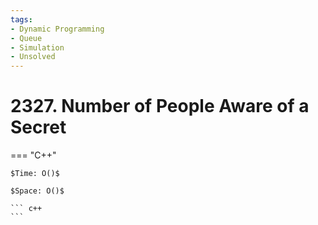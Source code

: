 ```yaml
---
tags:
- Dynamic Programming
- Queue
- Simulation
- Unsolved
---
```



# 2327. Number of People Aware of a Secret

=== "C++"

    $Time: O()$

    $Space: O()$

    ``` c++
    ```